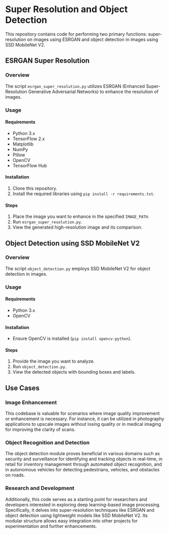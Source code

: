 # Super Resolution and Object Detection

This repository contains code for performing two primary functions: super-resolution on images using ESRGAN and object detection in images using SSD MobileNet V2.

## ESRGAN Super Resolution

### Overview
The script `esrgan_super_resolution.py` utilizes ESRGAN (Enhanced Super-Resolution Generative Adversarial Networks) to enhance the resolution of images.

### Usage

#### Requirements
- Python 3.x
- TensorFlow 2.x
- Matplotlib
- NumPy
- Pillow
- OpenCV
- TensorFlow Hub

#### Installation
1. Clone this repository.
2. Install the required libraries using `pip install -r requirements.txt`.

#### Steps
1. Place the image you want to enhance in the specified `IMAGE_PATH`.
2. Run `esrgan_super_resolution.py`.
3. View the generated high-resolution image and its comparison.

## Object Detection using SSD MobileNet V2

### Overview
The script `object_detection.py` employs SSD MobileNet V2 for object detection in images.

### Usage

#### Requirements
- Python 3.x
- OpenCV

#### Installation
- Ensure OpenCV is installed (`pip install opencv-python`).

#### Steps
1. Provide the image you want to analyze.
2. Run `object_detection.py`.
3. View the detected objects with bounding boxes and labels.

## Use Cases

### Image Enhancement
This codebase is valuable for scenarios where image quality improvement or enhancement is necessary. For instance, it can be utilized in photography applications to upscale images without losing quality or in medical imaging for improving the clarity of scans.

### Object Recognition and Detection
The object detection module proves beneficial in various domains such as security and surveillance for identifying and tracking objects in real-time, in retail for inventory management through automated object recognition, and in autonomous vehicles for detecting pedestrians, vehicles, and obstacles on roads.

### Research and Development
Additionally, this code serves as a starting point for researchers and developers interested in exploring deep learning-based image processing. Specifically, it delves into super-resolution techniques like ESRGAN and object detection using lightweight models like SSD MobileNet V2. Its modular structure allows easy integration into other projects for experimentation and further enhancements.
